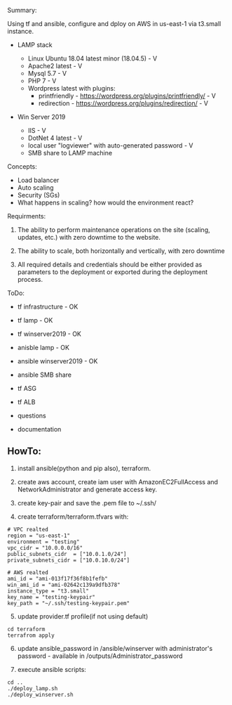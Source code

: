 Summary:

Using tf and ansible, configure and dploy on AWS in us-east-1 via t3.small instance.

* LAMP stack
    * Linux Ubuntu 18.04 latest minor (18.04.5) - V
    * Apache2 latest - V
    * Mysql 5.7 - V
    * PHP 7 - V
    * Wordpress latest with plugins:
        * printfriendly - https://wordpress.org/plugins/printfriendly/  - V
        * redirection - https://wordpress.org/plugins/redirection/  - V

* Win Server 2019
    * IIS - V
    * DotNet 4 latest - V
    * local user "logviewer" with auto-generated password - V
    * SMB share to LAMP machine

Concepts:
* Load balancer
* Auto scaling
* Security (SGs)
* What happens in scaling? how would the environment react?


Requirments:

1. The ability to perform maintenance operations on the site (scaling, updates, etc.) with zero downtime to the website.

2. The ability to scale, both horizontally and vertically, with zero downtime 

3. All required details and credentials should be either provided as parameters to the deployment or exported during the deployment process. 


ToDo:

* tf infrastructure - OK

* tf lamp - OK

* tf winserver2019 - OK

* anisble lamp - OK

* ansible winserver2019 - OK

* ansible SMB share

* tf ASG

* tf ALB

* questions

* documentation



## HowTo:

1. install ansible(python and pip also), terraform.

2. create aws account, create iam user with AmazonEC2FullAccess and NetworkAdministrator and generate access key.

3. create key-pair and save the .pem file to ~/.ssh/

4. create terraform/terraform.tfvars with:
```
# VPC realted
region = "us-east-1"
environment = "testing"
vpc_cidr = "10.0.0.0/16"
public_subnets_cidr  = ["10.0.1.0/24"]
private_subnets_cidr = ["10.0.10.0/24"]

# AWS realted
ami_id = "ami-013f17f36f8b1fefb"
win_ami_id = "ami-02642c139a9dfb378"
instance_type = "t3.small"
key_name = "testing-keypair"
key_path = "~/.ssh/testing-keypair.pem"
```

5. update provider.tf profile(if not using default)

```
cd terraform
terrafrom apply
```

6. update ansible_password in /ansible/winserver with administrator's password - available in /outputs/Administrator_password

7. execute ansible scripts:

```
cd ..
./deploy_lamp.sh
./deploy_winserver.sh
```

